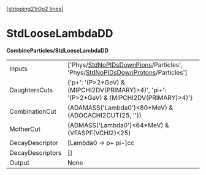 [[stripping21r0p2 lines]](./stripping21r0p2-index)

# StdLooseLambdaDD

**CombineParticles/StdLooseLambdaDD**

|                  |                                                                                                                                                                                                  |
|------------------|--------------------------------------------------------------------------------------------------------------------------------------------------------------------------------------------------|
| Inputs           | ['Phys/[StdNoPIDsDownPions](./stripping21r0p2-commonparticles-stdnopidsdownpions)/Particles', 'Phys/[StdNoPIDsDownProtons](./stripping21r0p2-commonparticles-stdnopidsdownprotons)/Particles'] |
| DaughtersCuts    | {'p+': '(P\>2\*GeV) & (MIPCHI2DV(PRIMARY)\>4)', 'pi+': '(P\>2\*GeV) & (MIPCHI2DV(PRIMARY)\>4)'}                                                                                                  |
| CombinationCut   | (ADAMASS('Lambda0')\<80\*MeV) & (ADOCACHI2CUT(25, ''))                                                                                                                                           |
| MotherCut        | (ADMASS('Lambda0')\<64\*MeV) & (VFASPF(VCHI2)\<25)                                                                                                                                               |
| DecayDescriptor  | [Lambda0 -\> p+ pi-]cc                                                                                                                                                                         |
| DecayDescriptors | []                                                                                                                                                                                             |
| Output           | None                                                                                                                                                                                             |
